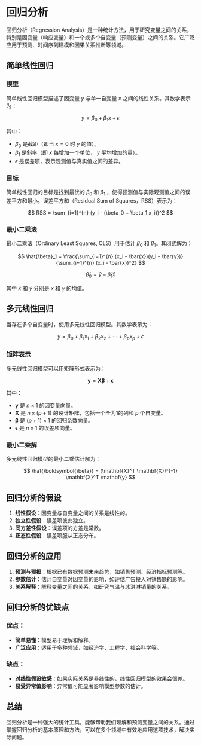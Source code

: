 # 回归分析

回归分析（Regression Analysis）是一种统计方法，用于研究变量之间的关系，特别是因变量（响应变量）和一个或多个自变量（预测变量）之间的关系。它广泛应用于预测、时间序列建模和因果关系推断等领域。

## 简单线性回归

### 模型

简单线性回归模型描述了因变量 $y$ 与单一自变量 $x$ 之间的线性关系。其数学表示为：

$$
y = \beta_0 + \beta_1 x + \epsilon
$$

其中：
- $\beta_0$  是截距（即当 $x = 0$ 时 $y$ 的值）。
- $\beta_1$ 是斜率（即 $x$ 每增加一个单位， $y$ 平均增加的量）。
- $\epsilon$ 是误差项，表示观测值与真实值之间的差异。

### 目标

简单线性回归的目标是找到最优的 $\beta_0$ 和 $\beta_1$ ，使得预测值与实际观测值之间的误差平方和最小。误差平方和（Residual Sum of Squares，RSS）表示为：

$$
RSS = \sum_{i=1}^{n} (y_i - (\beta_0 + \beta_1 x_i))^2
$$

### 最小二乘法

最小二乘法（Ordinary Least Squares, OLS）用于估计 $\beta_0$ 和 $\beta_1$。其闭式解为：

$$
\hat{\beta}_1 = \frac{\sum_{i=1}^{n} (x_i - \bar{x})(y_i - \bar{y})}{\sum_{i=1}^{n} (x_i - \bar{x})^2}
$$

$$
\hat{\beta}_0 = \bar{y} - \hat{\beta}_1 \bar{x}
$$

其中 $\bar{x}$ 和 $\bar{y}$ 分别是 $x$ 和 $y$ 的均值。

## 多元线性回归

当存在多个自变量时，使用多元线性回归模型。其数学表示为：

$$
y = \beta_0 + \beta_1 x_1 + \beta_2 x_2 + \cdots + \beta_p x_p + \epsilon
$$

### 矩阵表示

多元线性回归模型可以用矩阵形式表示为：

$$
\mathbf{y} = \mathbf{X} \boldsymbol{\beta} + \boldsymbol{\epsilon}
$$

其中：
- $\mathbf{y}$ 是 $n \times 1$ 的因变量向量。
- $\mathbf{X}$ 是 $n \times (p+1)$ 的设计矩阵，包括一个全为1的列和 $p$ 个自变量。
- $\boldsymbol{\beta}$ 是 $(p+1) \times 1$ 的回归系数向量。
- $\boldsymbol{\epsilon}$ 是 $n \times 1$ 的误差项向量。

### 最小二乘解

多元线性回归模型的最小二乘估计解为：

$$
\hat{\boldsymbol{\beta}} = (\mathbf{X}^T \mathbf{X})^{-1} \mathbf{X}^T \mathbf{y}
$$

## 回归分析的假设

1. **线性假设**：因变量与自变量之间的关系是线性的。
2. **独立性假设**：误差项彼此独立。
3. **同方差性假设**：误差项的方差是常数。
4. **正态性假设**：误差项服从正态分布。

## 回归分析的应用

1. **预测与预报**：根据已有数据预测未来趋势，如销售预测、经济指标预测等。
2. **参数估计**：估计自变量对因变量的影响，如评估广告投入对销售额的影响。
3. **关系解释**：解释变量之间的关系，如研究气温与冰淇淋销量的关系。

## 回归分析的优缺点

### 优点：

- **简单易懂**：模型易于理解和解释。
- **广泛应用**：适用于多种领域，如经济学、工程学、社会科学等。

### 缺点：

- **对线性假设敏感**：如果实际关系是非线性的，线性回归模型的效果会很差。
- **易受异常值影响**：异常值可能显著影响模型参数的估计。

## 总结

回归分析是一种强大的统计工具，能够帮助我们理解和预测变量之间的关系。通过掌握回归分析的基本原理和方法，可以在多个领域中有效地应用这项技术，解决实际问题。
